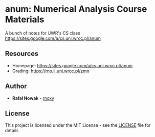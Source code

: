 # anum: Numerical Analysis Course Materials
A bunch of notes for UWR's CS class <https://sites.google.com/a/cs.uni.wroc.pl/anum>

## Resources

* Homepage: <https://sites.google.com/a/cs.uni.wroc.pl/anum>
* Grading:  <https://rno.ii.uni.wroc.pl/zmn>

## Author

* **Rafał Nowak** - [rnoxy](https://github.com/rnoxy)

## License

This project is licensed under the MIT License - see the [LICENSE](LICENSE) file for details
